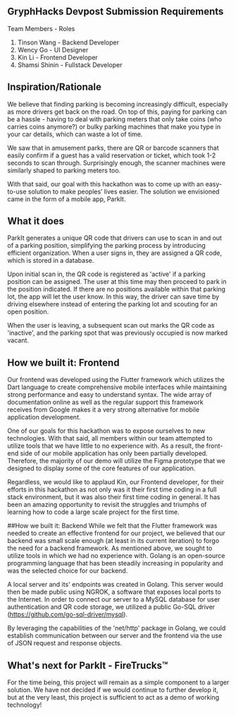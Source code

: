 ## GryphHacks Devpost Submission Requirements
Team Members - Roles
1. Tinson Wang - Backend Developer
2. Wency Go - UI Designer
3. Kin Li - Frontend Developer
4. Shamsi Shinin - Fullstack Developer

## Inspiration/Rationale
We believe that finding parking is becoming increasingly difficult, especially as more drivers get back on the road. On top of this, paying for parking can be a hassle - having to deal with parking meters that only take coins (who carries coins anymore?) or bulky parking machines that make you type in your car details, which can waste a lot of time.

We saw that in amusement parks, there are QR or barcode scanners that easily confirm if a guest has a valid reservation or ticket, which took 1-2 seconds to scan through. Surprisingly enough, the scanner machines were similarly shaped to parking meters too.

With that said, our goal with this hackathon was to come up with an easy-to-use solution to make peoples’ lives easier. The solution we envisioned came in the form of a mobile app, ParkIt. 

## What it does
ParkIt generates a unique QR code that drivers can use to scan in and out of a parking position, simplifying the parking process by introducing efficient organization. When a user signs in, they are assigned a QR code, which is stored in a database. 

Upon initial scan in, the QR code is registered as 'active' if a parking position can be assigned. The user at this time may then proceed to park in the position indicated. If there are no positions available within that parking lot, the app will let the user know. In this way, the driver can save time by driving elsewhere instead of entering the parking lot and scouting for an open position. 

When the user is leaving, a subsequent scan out marks the QR code as 'inactive', and the parking spot that was previously occupied is now marked vacant. 

## How we built it: Frontend
Our frontend was developed using the Flutter framework which utilizes the Dart language to create comprehensive mobile interfaces while maintaining strong performance and easy to understand syntax. The wide array of documentation online as well as the regular support this framework receives from Google makes it a very strong alternative for mobile application development.

One of our goals for this hackathon was to expose ourselves to new technologies. With that said, all members within our team attempted to utilize tools that we have little to no experience with. As a result, the front-end side of our mobile application has only been partially developed. Therefore, the majority of our demo will utilize the Figma prototype that we designed to display some of the core features of our application. 

Regardless, we would like to applaud Kin,  our Frontend developer, for their efforts in this hackathon as not only was it their first time coding in a full stack environment, but it was also their first time coding in general. It has been an amazing opportunity to revisit the struggles and triumphs of learning how to code a large scale project for the first time.

##How we built it: Backend
While we felt that the Flutter framework was needed to create an effective frontend for our project, we believed that our backend was small scale enough (at least in its current iteration) to forgo the need for a backend framework. As mentioned above, we sought to utilize tools in which we had no experience with. Golang is an open-source programming language that has been steadily increasing in popularity and was the selected choice for our backend. 

A local server and its' endpoints was created in Golang. This server would then be made public using NGROK, a software that exposes local ports to the Internet. In order to connect our server to a MySQL database for user authentication and QR code storage, we utilized a public Go-SQL driver (https://github.com/go-sql-driver/mysql). 

By leveraging the capabilities of the 'net/http' package in Golang, we could establish communication between our server and the frontend via the use of JSON request and response objects. 

## What's next for ParkIt - FireTrucks™
For the time being, this project will remain as a simple component to a larger solution. We have not decided if we would continue to further develop it, but at the very least, this project is sufficient to act as a demo of working technology! 
